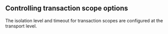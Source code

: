 ## Controlling transaction scope options

The isolation level and timeout for transaction scopes are configured at the transport level.